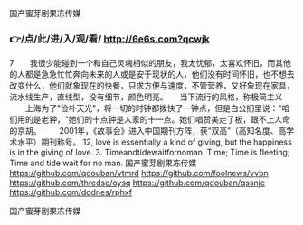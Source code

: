 
国产蜜芽剧果冻传媒




### 👉/点/此/进/入/观/看/ http://6e6s.com?qcwjk




7　　我很少能碰到一个和自己灵魂相似的朋友，我太忧郁，太喜欢怀旧，而其他的人都是急急忙忙奔向未来的人或是安于现状的人，他们没有时间怀旧，也不想去改变什么，他们就象现在的快餐，只求方便与速度，不管营养，又好象现在家具，流水线生产，直线型，没有细节，颜色明亮。　　当下流行的风格，称极简主义
　　上海为了"俭朴天光"，将一切的时钟都拨快了一钟点，但是白公扪里说："咱们用的是老钟，"她们的十点钟是人家的十一点。她们唱赞美走了板，跟不上人命的京胡。
　　2001年，《故事会》进入中国期刊方阵，获“双高”（高知名度、高学术水平）期刊称号。
12, love is essentially a kind of giving, but the happiness is in the giving of love.
3. Timeandtidewaitfornoman. Time;
Time is fleeting;
Time and tide wait for no man.
国产蜜芽剧果冻传媒 https://github.com/qdouban/vtmrd
https://github.com/foolnews/vvbn
https://github.com/thredse/oysq
https://github.com/qdouban/qssnje
https://github.com/dodnes/rphxf





国产蜜芽剧果冻传媒
